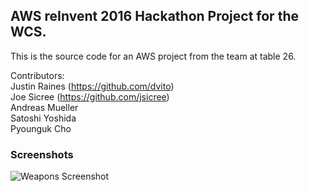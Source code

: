 ## AWS reInvent 2016 Hackathon Project for the WCS.

This is the source code for an AWS project from the team at table 26.

Contributors:  
Justin Raines (https://github.com/dvito)  
Joe Sicree (https://github.com/jsicree)  
Andreas Mueller  
Satoshi Yoshida  
Pyounguk Cho  

### Screenshots
![Weapons Screenshot](https://www.github.com/jsicree/aws-reinvent-hackathon/screenshot_weapons.png)




